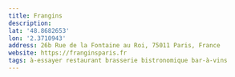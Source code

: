 ```yaml
---
title: Frangins
description: 
lat: '48.8682653'
lon: '2.3710943'
address: 26b Rue de la Fontaine au Roi, 75011 Paris, France
website: https://franginsparis.fr
tags: à-essayer restaurant brasserie bistronomique bar-à-vins
---
```

